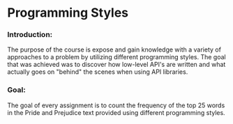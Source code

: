# Programming Styles

### Introduction:

The purpose of the course is expose and gain knowledge with a variety of approaches to a problem by utilizing different programming styles. The goal that was achieved was to discover how low-level API's are written and what actually goes on "behind" the scenes when using API libraries.

### Goal:

The goal of every assignment is to count the frequency of the top 25 words in the Pride and Prejudice text provided using different programming styles.
